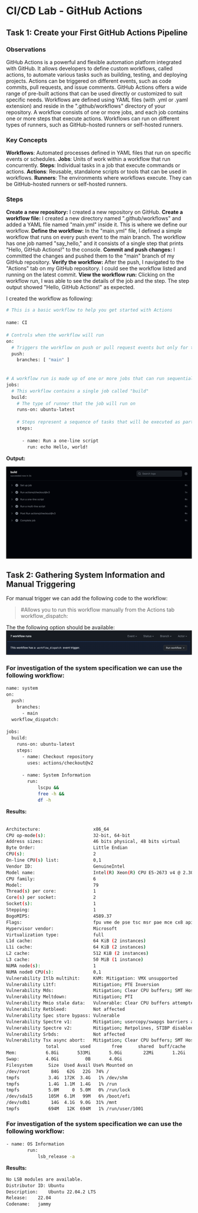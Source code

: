 # CI/CD Lab - GitHub Actions

## Task 1: Create your First GitHub Actions Pipeline

### Observations
GitHub Actions is a powerful and flexible automation platform integrated with GitHub.
It allows developers to define custom workflows, called actions, to automate various tasks such as building, testing, and deploying projects.
Actions can be triggered on different events, such as code commits, pull requests, and issue comments.
GitHub Actions offers a wide range of pre-built actions that can be used directly or customized to suit specific needs.
Workflows are defined using YAML files (with .yml or .yaml extension) and reside in the ".github/workflows" directory of your repository.
A workflow consists of one or more jobs, and each job contains one or more steps that execute actions.
Workflows can run on different types of runners, such as GitHub-hosted runners or self-hosted runners.

### Key Concepts
**Workflows**: Automated processes defined in YAML files that run on specific events or schedules.
**Jobs**: Units of work within a workflow that run concurrently.
**Steps**: Individual tasks in a job that execute commands or actions.
**Actions**: Reusable, standalone scripts or tools that can be used in workflows.
**Runners**: The environments where workflows execute. They can be GitHub-hosted runners or self-hosted runners.

### Steps
**Create a new repository:** I created a new repository on GitHub.
**Create a workflow file:** I created a new directory named ".github/workflows" and added a YAML file named "main.yml" inside it. This is where we define our workflow.
**Define the workflow:** In the "main.yml" file, I defined a simple workflow that runs on every push event to the main branch. The workflow has one job named "say_hello," and it consists of a single step that prints "Hello, GitHub Actions!" to the console.
**Commit and push changes:** I committed the changes and pushed them to the "main" branch of my GitHub repository.
**Verify the workflow:** After the push, I navigated to the "Actions" tab on my GitHub repository. I could see the workflow listed and running on the latest commit.
**View the workflow run:** Clicking on the workflow run, I was able to see the details of the job and the step. The step output showed "Hello, GitHub Actions!" as expected.


I created the workflow as following:
```sh
# This is a basic workflow to help you get started with Actions

name: CI

# Controls when the workflow will run
on:
  # Triggers the workflow on push or pull request events but only for the "main" branch
  push:
    branches: [ "main" ]


# A workflow run is made up of one or more jobs that can run sequentially or in parallel
jobs:
  # This workflow contains a single job called "build"
  build:
    # The type of runner that the job will run on
    runs-on: ubuntu-latest

    # Steps represent a sequence of tasks that will be executed as part of the job
    steps:

      - name: Run a one-line script
        run: echo Hello, world!

```

**Output:**

![alt nginx](./images/actions1.png)

## Task 2: Gathering System Information and Manual Triggering

For manual trigger we can add the following code to the workflow:

> #Allows you to run this workflow manually from the Actions tab
> workflow_dispatch:

The the following option should be available: 
![alt nginx](./images/manual.png)


### For investigation of the system specification we can use the following workflow:
```sh
name: system
on:
  push:
    branches:
      - main
  workflow_dispatch: 

jobs:
  build:
    runs-on: ubuntu-latest
    steps:
      - name: Checkout repository
        uses: actions/checkout@v2

      - name: System Information
        run: 
            lscpu &&
            free -h &&
            df -h
```

**Results:**
```sh

Architecture:                    x86_64
CPU op-mode(s):                  32-bit, 64-bit
Address sizes:                   46 bits physical, 48 bits virtual
Byte Order:                      Little Endian
CPU(s):                          2
On-line CPU(s) list:             0,1
Vendor ID:                       GenuineIntel
Model name:                      Intel(R) Xeon(R) CPU E5-2673 v4 @ 2.30GHz
CPU family:                      6
Model:                           79
Thread(s) per core:              1
Core(s) per socket:              2
Socket(s):                       1
Stepping:                        1
BogoMIPS:                        4589.37
Flags:                           fpu vme de pse tsc msr pae mce cx8 apic sep mtrr pge mca cmov pat pse36 clflush mmx fxsr sse sse2 ss ht syscall nx pdpe1gb rdtscp lm constant_tsc rep_good nopl xtopology cpuid pni pclmulqdq ssse3 fma cx16 pcid sse4_1 sse4_2 movbe popcnt aes xsave avx f16c rdrand hypervisor lahf_lm abm 3dnowprefetch invpcid_single pti fsgsbase bmi1 hle avx2 smep bmi2 erms invpcid rtm rdseed adx smap xsaveopt md_clear
Hypervisor vendor:               Microsoft
Virtualization type:             full
L1d cache:                       64 KiB (2 instances)
L1i cache:                       64 KiB (2 instances)
L2 cache:                        512 KiB (2 instances)
L3 cache:                        50 MiB (1 instance)
NUMA node(s):                    1
NUMA node0 CPU(s):               0,1
Vulnerability Itlb multihit:     KVM: Mitigation: VMX unsupported
Vulnerability L1tf:              Mitigation; PTE Inversion
Vulnerability Mds:               Mitigation; Clear CPU buffers; SMT Host state unknown
Vulnerability Meltdown:          Mitigation; PTI
Vulnerability Mmio stale data:   Vulnerable: Clear CPU buffers attempted, no microcode; SMT Host state unknown
Vulnerability Retbleed:          Not affected
Vulnerability Spec store bypass: Vulnerable
Vulnerability Spectre v1:        Mitigation; usercopy/swapgs barriers and __user pointer sanitization
Vulnerability Spectre v2:        Mitigation; Retpolines, STIBP disabled, RSB filling, PBRSB-eIBRS Not affected
Vulnerability Srbds:             Not affected
Vulnerability Tsx async abort:   Mitigation; Clear CPU buffers; SMT Host state unknown
               total        used        free      shared  buff/cache   available
Mem:           6.8Gi       533Mi       5.0Gi        22Mi       1.2Gi       5.9Gi
Swap:          4.0Gi          0B       4.0Gi
Filesystem      Size  Used Avail Use% Mounted on
/dev/root        84G   62G   22G  74% /
tmpfs           3.4G  172K  3.4G   1% /dev/shm
tmpfs           1.4G  1.1M  1.4G   1% /run
tmpfs           5.0M     0  5.0M   0% /run/lock
/dev/sda15      105M  6.1M   99M   6% /boot/efi
/dev/sdb1        14G  4.1G  9.0G  31% /mnt
tmpfs           694M   12K  694M   1% /run/user/1001
```

### For investigation of the system specification we can use the following workflow:

```sh
- name: OS Information
        run:
            lsb_release -a
```

**Results:**
```sh
No LSB modules are available.
Distributor ID:	Ubuntu
Description:	Ubuntu 22.04.2 LTS
Release:	22.04
Codename:	jammy
```